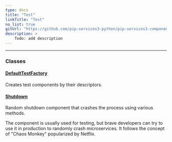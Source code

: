 ```yaml
---
type: docs
title: "Test"
linkTitle: "Test"
no_list: true
gitUrl: "https://github.com/pip-services3-python/pip-services3-components-python"
description: >
    Todo: add description
---
```

---

<div class="module-body"> 

### Classes

#### [DefaultTestFactory](default_test_factory)
Creates test components by their descriptors.


#### [Shutdown](shutdown)
Random shutdown component that crashes the process
using various methods.

The component is usually used for testing, but brave developers
can try to use it in production to randomly crash microservices.
It follows the concept of "Chaos Monkey" popularized by Netflix.

</div>
